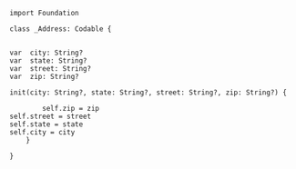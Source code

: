     import Foundation

    class _Address: Codable {


    var  city: String?
    var  state: String?
    var  street: String?
    var  zip: String?

    init(city: String?, state: String?, street: String?, zip: String?) {

            self.zip = zip
    self.street = street
    self.state = state
    self.city = city
        }
        
    }
